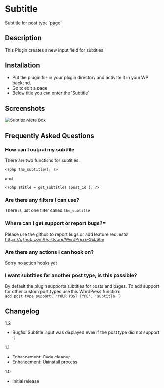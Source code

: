 # Subtitle

Subtitle for post type ´page´

## Description

This Plugin creates a new input field for subtitles

## Installation

* Put the plugin file in your plugin directory and activate it in your WP backend.
* Go to edit a page
* Below title you can enter the ´Subtitle´

## Screenshots

![Subtitle Meta Box](https://raw.github.com/Horttcore/WordPress-Subtitle/master/screenshot-1.jpg)


## Frequently Asked Questions

### How can I output my subtitle

There are two functions for subtitles.

`<?php the_subtitle(); ?>`

and

`<?php $title = get_subtitle( $post_id ); ?>`

### Are there any filters I can use?

There is just one filter called `the_subtitle`

### Where can I get support or report bugs?=

Please use the github to report bugs or add feature requests!
https://github.com/Horttcore/WordPress-Subtitle

### Are there any actions I can hook on?

Sorry no action hooks yet

### I want subtitles for another post type, is this possible?

By default the plugin supports subtitles for posts and pages.
To add support for other custom post types use this WordPress function.
`add_post_type_support( 'YOUR_POST_TYPE', 'subtitle' )`

## Changelog

1.2
* Bugfix: Subtitle input was displayed even if the post type did not support it

1.1
* Enhancement: Code cleanup
* Enhancement: Uninstall process

1.0
* Initial release
